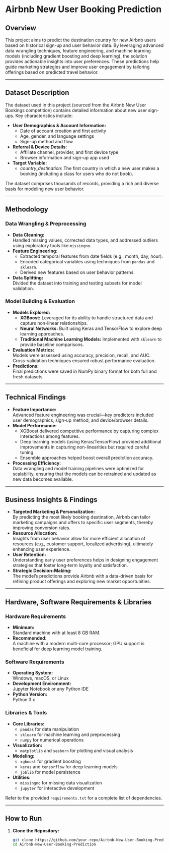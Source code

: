 # Airbnb New User Booking Prediction

## Overview
This project aims to predict the destination country for new Airbnb users based on historical sign-up and user behavior data. By leveraging advanced data wrangling techniques, feature engineering, and machine learning models (including gradient boosting and deep learning), the solution provides actionable insights into user preferences. These predictions help guide marketing strategies and improve user engagement by tailoring offerings based on predicted travel behavior.

---

## Dataset Description
The dataset used in this project (sourced from the Airbnb New User Bookings competition) contains detailed information about new user sign-ups. Key characteristics include:
- **User Demographics & Account Information:**  
  - Date of account creation and first activity  
  - Age, gender, and language settings  
  - Sign-up method and flow
- **Referral & Device Details:**  
  - Affiliate channel, provider, and first device type  
  - Browser information and sign-up app used
- **Target Variable:**  
  - *country_destination*: The first country in which a new user makes a booking (including a class for users who do not book).
  
The dataset comprises thousands of records, providing a rich and diverse basis for modeling new user behavior.

---

## Methodology

### Data Wrangling & Preprocessing
- **Data Cleaning:**  
  Handled missing values, corrected data types, and addressed outliers using exploratory tools like `missingno`.
- **Feature Engineering:**  
  - Extracted temporal features from date fields (e.g., month, day, hour).  
  - Encoded categorical variables using techniques from `pandas` and `sklearn`.
  - Derived new features based on user behavior patterns.
- **Data Splitting:**  
  Divided the dataset into training and testing subsets for model validation.

### Model Building & Evaluation
- **Models Explored:**  
  - **XGBoost:** Leveraged for its ability to handle structured data and capture non-linear relationships.
  - **Neural Networks:** Built using Keras and TensorFlow to explore deep learning approaches.
  - **Traditional Machine Learning Models:** Implemented with `sklearn` to provide baseline comparisons.
- **Evaluation Metrics:**  
  Models were assessed using accuracy, precision, recall, and AUC. Cross-validation techniques ensured robust performance evaluation.
- **Predictions:**  
  Final predictions were saved in NumPy binary format for both full and fresh datasets.

---

## Technical Findings
- **Feature Importance:**  
  Advanced feature engineering was crucial—key predictors included user demographics, sign-up method, and device/browser details.
- **Model Performance:**  
  - XGBoost delivered competitive performance by capturing complex interactions among features.
  - Deep learning models (using Keras/TensorFlow) provided additional improvements in capturing non-linearities but required careful tuning.
  - Ensemble approaches helped boost overall prediction accuracy.
- **Processing Efficiency:**  
  Data wrangling and model training pipelines were optimized for scalability, ensuring that the models can be retrained and updated as new data becomes available.

---

## Business Insights & Findings
- **Targeted Marketing & Personalization:**  
  By predicting the most likely booking destination, Airbnb can tailor marketing campaigns and offers to specific user segments, thereby improving conversion rates.
- **Resource Allocation:**  
  Insights from user behavior allow for more efficient allocation of resources (e.g., customer support, localized advertising), ultimately enhancing user experience.
- **User Retention:**  
  Understanding early user preferences helps in designing engagement strategies that foster long-term loyalty and satisfaction.
- **Strategic Decision-Making:**  
  The model’s predictions provide Airbnb with a data-driven basis for refining product offerings and exploring new market opportunities.

---

## Hardware, Software Requirements & Libraries

### Hardware Requirements
- **Minimum:**  
  Standard machine with at least 8 GB RAM.
- **Recommended:**  
  A machine with a modern multi-core processor; GPU support is beneficial for deep learning model training.

### Software Requirements
- **Operating System:**  
  Windows, macOS, or Linux
- **Development Environment:**  
  Jupyter Notebook or any Python IDE
- **Python Version:**  
  Python 3.x

### Libraries & Tools
- **Core Libraries:**  
  - `pandas` for data manipulation  
  - `sklearn` for machine learning and preprocessing  
  - `numpy` for numerical operations  
- **Visualization:**  
  - `matplotlib` and `seaborn` for plotting and visual analysis  
- **Modeling:**  
  - `xgboost` for gradient boosting  
  - `keras` and `tensorflow` for deep learning models  
  - `joblib` for model persistence  
- **Utilities:**  
  - `missingno` for missing data visualization  
  - `jupyter` for interactive development  

Refer to the provided `requirements.txt` for a complete list of dependencies.

---

## How to Run
1. **Clone the Repository:**  
   ```bash
   git clone https://github.com/your-repo/Airbnb-New-User-Booking-Prediction.git
   cd Airbnb-New-User-Booking-Prediction
